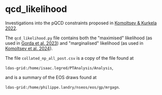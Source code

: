 # qcd_likelihood

Investigations into the pQCD constraints proposed in [Komoltsev & Kurkela 2022](http://arxiv.org/abs/2111.05350).

The `qcd_likelihood.py` file contains both the "maximised" likelihood (as used in [Gorda et al. 2023](https://arxiv.org/abs/2204.11877)) and "marginalised" likelihood (as used in [Komoltsev et al. 2024](https://arxiv.org/abs/2312.14127)).

The file `collated_np_all_post.csv` is a copy of the file found at 

`ldas-grid:/home/isaac.legred/PTAnalysis/Analysis`, 

and is a summary of the EOS draws found at 

`ldas-grid:/home/philippe.landry/nseos/eos/gp/mrgagn`. 

